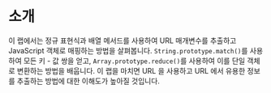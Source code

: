 # 소개

이 랩에서는 정규 표현식과 배열 메서드를 사용하여 URL 매개변수를 추출하고 JavaScript 객체로 매핑하는 방법을 살펴봅니다. `String.prototype.match()`를 사용하여 모든 키 - 값 쌍을 얻고, `Array.prototype.reduce()`를 사용하여 이를 단일 객체로 변환하는 방법을 배웁니다. 이 랩을 마치면 URL 을 사용하고 URL 에서 유용한 정보를 추출하는 방법에 대한 이해도가 높아질 것입니다.
